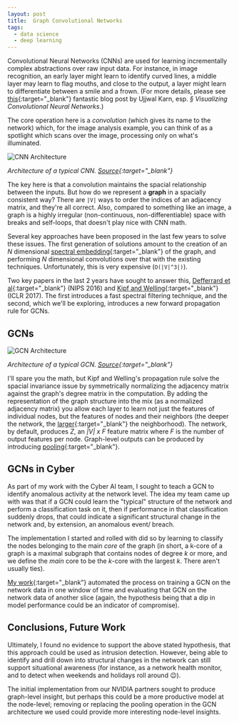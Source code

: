 ```yaml
---
layout: post
title:  Graph Convolutional Networks
tags:
  - data science
  - deep learning
---
```


Convolutional Neural Networks (CNNs) are used for learning incrementally
complex abstractions over raw input data. For instance, in image recognition,
an early layer might learn to identify curved lines, a middle layer may learn
to flag mouths, and close to the output, a layer might learn to differentiate
between a smile and a frown. (For more details, please see [this<i class="fa
fa-external-link"></i>][gcn blog]{:target="_blank"} fantastic blog post by
Ujjwal Karn, esp. *§ Visualizing Convolutional Neural Networks*.)

[gcn blog]: https://ujjwalkarn.me/2016/08/11/intuitive-explanation-convnets

<!-- MORE -->

The core operation here is a *convolution* (which gives its name to the
network) which, for the image analysis example, you can think of as a spotlight
which scans over the image, processing only on what's illuminated.

![CNN Architecture](https://ujwlkarn.files.wordpress.com/2016/08/screen-shot-2016-08-07-at-4-59-29-pm.png?w=1493)

*Architecture of a typical CNN.
[Source<i class="fa fa-external-link"></i>](https://ujjwalkarn.me/2016/08/11/intuitive-explanation-convnets/){:target="_blank"}*

The key here is that a convolution maintains the spacial relationship between
the inputs. But how do we represent a **graph** in a spacially consistent way?
There are `|V|` ways to order the indices of an adjacency matrix, and they're
all correct. Also, compared to something like an image, a graph is a highly
irregular (non-continuous, non-differentiable) space with breaks and
self-loops, that doesn't play nice with CNN math.

Several key approaches have been proposed in the last few years to solve these
issues. The first generation of solutions amount to the creation of an *N*
dimensional [spectral embedding<i class="fa fa-external-link"></i>][spectral]{:target="_blank"}
of the graph, and performing *N* dimensional convolutions over that with the
existing techniques. Unfortunately, this is very expensive (`O(|V|^3|)`).

[spectral]: https://www.sciencedirect.com/science/article/abs/pii/S0031320303000840

Two key papers in the last 2 years have sought to answer this, [Defferrard et
al<i class="fa fa-external-link"></i>][defferrard]{:target="_blank"} (NIPS
2016) and [Kipf and Welling<i class="fa fa-external-link"></i>][kipf and
welling]{:target="_blank"} (ICLR 2017). The first introduces a fast spectral
filtering technique, and the second, which we'll be exploring, introduces a new
forward propagation rule for GCNs.

## GCNs

![GCN
Architecture](https://tkipf.github.io/graph-convolutional-networks/images/gcn_web.png)

*Architecture of a typical GCN.
[Source<i class="fa fa-external-link"></i>](https://tkipf.github.io/graph-convolutional-networks/){:target="_blank"}*

I'll spare you the math, but Kipf and Welling's propagation rule solve the
spacial invariance issue by symmetrically normalizing the adjacency matrix
against the graph's degree matrix in the computation. By adding the
representation of the graph structure into the mix (as a normalized adjacency
matrix) you allow each layer to learn not just the features of individual
nodes, but the features of nodes and their neighbors (the deeper the network,
the [larger<i class="fa fa-external-link"></i>][inference]{:target="_blank"}
the neighborhood). The network, by default, produces *Z*, an *|V| x F* feature
matrix where *F* is the number of output features per node. Graph-level outputs
can be produced by introducing [pooling<i class="fa
fa-external-link"></i>][pooling]{:target="_blank"}.

[defferrard]: https://arxiv.org/pdf/1606.09375.pdf
[kipf and welling]: https://arxiv.org/pdf/1609.02907.pdf
[inference]: https://www.inference.vc/how-powerful-are-graph-convolutions-review-of-kipf-welling-2016-2/#thegeneralgraphbasedlearningproblem/
[pooling]: http://tkipf.github.io/graph-convolutional-networks/#gcns-part-i-definitions

## GCNs in Cyber

As part of my work with the Cyber AI team, I sought to teach a GCN to identify
anomalous activity at the network level. The idea my team came up with was that
if a GCN could learn the "typical" structure of the network and perform a
classification task on it, then if performance in that classification suddenly
drops, that could indicate a significant structural change in the network and,
by extension, an anomalous event/ breach.

The implementation I started and rolled with did so by learning to classify the
nodes belonging to the main *core* of the graph (in short, a k-core of a graph
is a maximal subgraph that contains nodes of degree *k* or more, and we define
the *main* core to be the *k*-core with the largest *k*. There aren't usually
ties).

[My work<i class="fa fa-external-link"></i>][notebook]{:target="_blank"}
automated the process on training a GCN on the network data in one window of
time and evaluating that GCN on the network data of another slice (again, the
hypothesis being that a dip in model performance could be an indicator of
compromise).

[notebook]: https://github.boozallencsn.com/Badart-William/Cyber-GCN/blob/master/notebooks/GCN-Daily-Detection-Analysis.ipynb

## Conclusions, Future Work

Ultimately, I found no evidence to support the above stated hypothesis, that
this approach could be used as intrusion detection. However, being able to
identify and drill down into structural changes in the network can still
support situational awareness (for instance, as a network health monitor, and
to detect when weekends and holidays roll around 😉).

The initial implementation from our NVIDIA partners sought to produce
graph-level insight, but perhaps this could be a more productive model at the
node-level; removing or replacing the pooling operation in the GCN architecture
we used could provide more interesting node-level insights.
